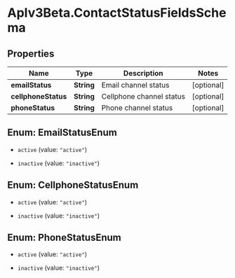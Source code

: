 # ApIv3Beta.ContactStatusFieldsSchema

## Properties

Name | Type | Description | Notes
------------ | ------------- | ------------- | -------------
**emailStatus** | **String** | Email channel status | [optional] 
**cellphoneStatus** | **String** | Cellphone channel status | [optional] 
**phoneStatus** | **String** | Phone channel status | [optional] 



## Enum: EmailStatusEnum


* `active` (value: `"active"`)

* `inactive` (value: `"inactive"`)





## Enum: CellphoneStatusEnum


* `active` (value: `"active"`)

* `inactive` (value: `"inactive"`)





## Enum: PhoneStatusEnum


* `active` (value: `"active"`)

* `inactive` (value: `"inactive"`)




